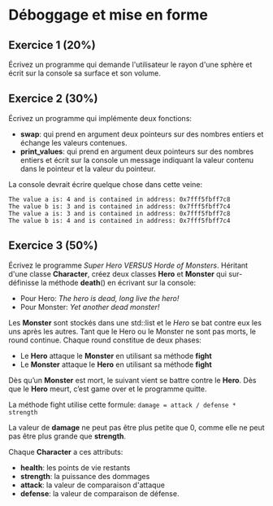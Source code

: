# Déboggage et mise en forme

## Exercice 1 (20%)

Écrivez un programme qui demande l'utilisateur le rayon d'une sphère et écrit 
sur la console sa surface et son volume.

## Exercice 2 (30%)

Écrivez un programme qui implémente deux fonctions:

- **swap**: qui prend en argument deux pointeurs sur des nombres entiers et 
échange les valeurs contenues.
- **print_values**: qui prend en argument deux pointeurs sur des nombres 
entiers et écrit sur la console un message indiquant la valeur contenu dans le 
pointeur et la valeur du pointeur.

La console devrait écrire quelque chose dans cette veine:

```
The value a is: 4 and is contained in address: 0x7fff5fbff7c8
The value b is: 3 and is contained in address: 0x7fff5fbff7c4
The value a is: 3 and is contained in address: 0x7fff5fbff7c8
The value b is: 4 and is contained in address: 0x7fff5fbff7c4
```

## Exercice 3 (50%)

Écrivez le programme _Super Hero VERSUS Horde of Monsters_. Héritant d'une 
classe **Character**, créez deux classes **Hero** et **Monster** qui 
sur-définisse la méthode **death**() en écrivant sur la console:

- Pour Hero: _The hero is dead, long live the hero!_
- Pour Monster: _Yet another dead monster!_

Les **Monster** sont stockés dans une std::list et le *Hero* se bat contre eux 
les uns après les autres. Tant que le Hero ou le Monster ne sont pas morts, le 
round continue. Chaque round constitue de deux phases:

- Le **Hero** attaque le **Monster** en utilisant sa méthode **fight**
- Le **Monster** attaque le **Hero** en utilisant sa méthode **fight**

Dès qu’un **Monster** est mort, le suivant vient se battre contre le **Hero**. 
Dès que le **Hero** meurt, c’est game over et le programme quitte.

La méthode fight utilise cette formule: `damage = attack / defense * strength`

La valeur de **damage** ne peut pas être plus petite que 0, comme elle ne peut 
pas être plus grande que **strength**.

Chaque **Character** a ces attributs:

- **health**: les points de vie restants
- **strength**: la puissance des dommages
- **attack**: la valeur de comparaison d'attaque
- **defense**: la valeur de comparaison de défense.
